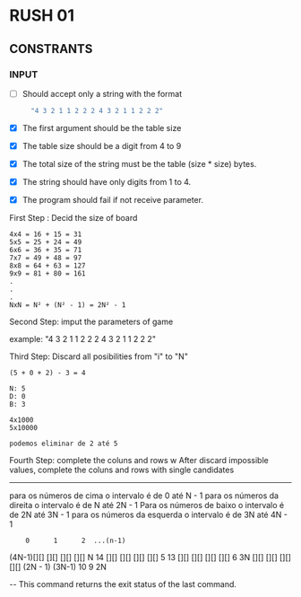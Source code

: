# RUSH 01

## CONSTRANTS

### INPUT

  - [ ] Should accept only a string with the format  
    
    ```bash
      "4 3 2 1 1 2 2 2 4 3 2 1 1 2 2 2"
    ```
- [x] The first argument should be the table size
- [x] The table size should be a digit from 4 to 9
- [x] The total size of the string must be the table (size * size) bytes.
- [x] The string should have only digits from 1 to 4.
- [x] The program should fail if not receive parameter.


First Step : Decid the size of board

	4x4 = 16 + 15 = 31 
	5x5 = 25 + 24 = 49 
	6x6 = 36 + 35 = 71
	7x7 = 49 + 48 = 97
	8x8 = 64 + 63 = 127
	9x9 = 81 + 80 = 161
	.
	.
	.
	NxN = N² + (N² - 1) = 2N² - 1

Second Step: imput the parameters of game

example: "4 3 2 1 1 2 2 2 4 3 2 1 1 2 2 2"

Third Step: Discard all posibilities from "i" to "N"

	(5 + 0 + 2) - 3 = 4

	N: 5
	D: 0
	B: 3 

	4x1000
	5x10000

	podemos eliminar de 2 até 5

Fourth Step: complete the coluns and rows
w
	After discard impossible values, complete the coluns and rows with single candidates

---------------------------------------------------------------------------------------

para os números de cima o intervalo é            de  0 até  N - 1
para os números da direita o intervalo é         de  N até 2N - 1
Para os números de baixo o intervalo é           de 2N até 3N - 1
para os números da esquerda o intervalo é        de 3N até 4N - 1

	    0      1      2  ...(n-1)   
(4N-1)[][]   [][]   [][]   [][]  N
  14  [][]   [][]   [][]   [][]  5
  13  [][]   [][]   [][]   [][]  6
  3N  [][]   [][]   [][]   [][]  (2N - 1)
	 (3N-1)  10      9     2N 


-- This command returns the exit status of the last command.

<!-- "2 4 2 1 1 2 4 2 2 1 3 3 3 3 1 2" -->